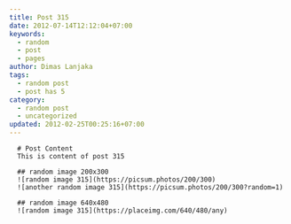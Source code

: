 ```yaml
---
title: Post 315
date: 2012-07-14T12:12:04+07:00
keywords:
  - random
  - post
  - pages
author: Dimas Lanjaka
tags:
  - random post
  - post has 5
category:
  - random post
  - uncategorized
updated: 2012-02-25T00:25:16+07:00
---
```


      # Post Content
      This is content of post 315

      ## random image 200x300
      ![random image 315](https://picsum.photos/200/300)
      ![another random image 315](https://picsum.photos/200/300?random=1)

      ## random image 640x480
      ![random image 315](https://placeimg.com/640/480/any)
      